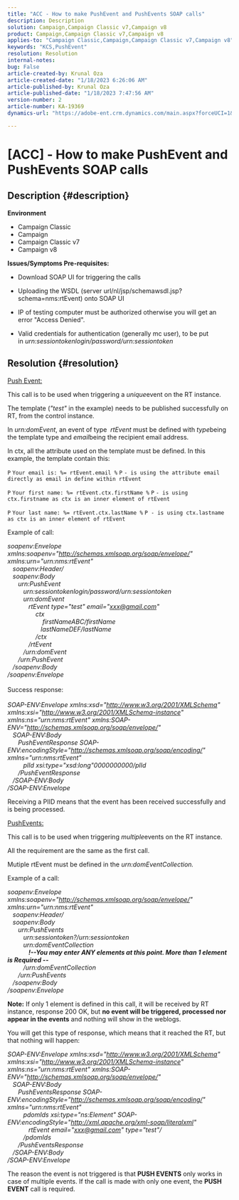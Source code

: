 ```yaml
---
title: "ACC - How to make PushEvent and PushEvents SOAP calls"
description: Description
solution: Campaign,Campaign Classic v7,Campaign v8
product: Campaign,Campaign Classic v7,Campaign v8
applies-to: "Campaign Classic,Campaign,Campaign Classic v7,Campaign v8"
keywords: "KCS,PushEvent"
resolution: Resolution
internal-notes: 
bug: False
article-created-by: Krunal Oza
article-created-date: "1/18/2023 6:26:06 AM"
article-published-by: Krunal Oza
article-published-date: "1/18/2023 7:47:56 AM"
version-number: 2
article-number: KA-19369
dynamics-url: "https://adobe-ent.crm.dynamics.com/main.aspx?forceUCI=1&pagetype=entityrecord&etn=knowledgearticle&id=00cb40fb-f896-ed11-aad1-6045bd0067ea"

---
```

# [ACC] - How to make PushEvent and PushEvents SOAP calls

## Description {#description}

<b>Environment</b>
- Campaign Classic
- Campaign
- Campaign Classic v7
- Campaign v8



<b>Issues/Symptoms </b>
<b>Pre-requisites:</b>

- Download SOAP UI for triggering the calls

- Uploading the WSDL (server url/nl/jsp/schemawsdl.jsp?schema=nms:rtEvent) onto SOAP UI

- IP of testing computer must be authorized otherwise you will get an error "Access Denied".

- Valid credentials for authentication (generally mc user), to be put in *urn:sessiontokenlogin/password/urn:sessiontoken*




## Resolution {#resolution}


<u>Push Event:</u>

This call is to be used when triggering a *unique*event on the RT instance.

The template (*"test"* in the example) needs to be published successfully on RT, from the control instance.

In *urn:domEvent*, an event of type  *rtEvent* must be defined with *type*being the template type and *email*being the recipient email address.

In ctx, all the attribute used on the template must be defined. In this example, the template contain this:

`P` `Your email is: %= rtEvent.email %` `P` `- is using the attribute email directly as email in define within rtEvent`

`P` `Your first name: %= rtEvent.ctx.firstName %` `P` `- is using ctx.firstname as ctx is an inner element of rtEvent`

`P` `Your last name: %= rtEvent.ctx.lastName %` `P - is using ctx.lastname as ctx is an inner element of rtEvent`

Example of call:

*soapenv:Envelope xmlns:soapenv="http://schemas.xmlsoap.org/soap/envelope/" xmlns:urn="urn:nms:rtEvent"
<br>   soapenv:Header/
<br>   soapenv:Body
<br>      urn:PushEvent
<br>         urn:sessiontokenlogin/password/urn:sessiontoken
<br>         urn:domEvent
<br>            rtEvent type="test" email="xxx@gmail.com" 
<br>                ctx
<br>                    firstNameABC/firstName
<br>                   lastNameDEF/lastName
<br>                /ctx
<br>            /rtEvent
<br>         /urn:domEvent
<br>      /urn:PushEvent
<br>   /soapenv:Body
<br>/soapenv:Envelope*
<br><br>Success response:<br><br>
*SOAP-ENV:Envelope xmlns:xsd="http://www.w3.org/2001/XMLSchema" xmlns:xsi="http://www.w3.org/2001/XMLSchema-instance" xmlns:ns="urn:nms:rtEvent" xmlns:SOAP-ENV="http://schemas.xmlsoap.org/soap/envelope/"
<br>   SOAP-ENV:Body
<br>      PushEventResponse SOAP-ENV:encodingStyle="http://schemas.xmlsoap.org/soap/encoding/" xmlns="urn:nms:rtEvent"
<br>         plId xsi:type="xsd:long"0000000000/plId
<br>      /PushEventResponse
<br>   /SOAP-ENV:Body
<br>/SOAP-ENV:Envelope*

Receiving a PIID means that the event has been received successfully and is being processed.



<u>PushEvents:</u>

This call is to be used when triggering *multiple*events on the RT instance.

All the requirement are the same as the first call.

Mutiple rtEvent must be defined in the *urn:domEventCollection.*



Example of a call:

*soapenv:Envelope xmlns:soapenv="http://schemas.xmlsoap.org/soap/envelope/" xmlns:urn="urn:nms:rtEvent"
<br>   soapenv:Header/
<br>   soapenv:Body
<br>      urn:PushEvents
<br>         urn:sessiontoken?/urn:sessiontoken
<br>         urn:domEventCollection
<br>            <b>!--You may enter ANY elements at this point. More than 1 element is Required --</b>
<br>         /urn:domEventCollection
<br>      /urn:PushEvents
<br>   /soapenv:Body
<br>/soapenv:Envelope*

<b>Note:</b> If only 1 element is defined in this call, it will be received by RT instance, response 200 OK, but <b>no event will be triggered, processed nor appear in the events</b> and nothing will show in the weblogs.

You will get this type of response, which means that it reached the RT, but that nothing will happen:

*SOAP-ENV:Envelope xmlns:xsd="http://www.w3.org/2001/XMLSchema" xmlns:xsi="http://www.w3.org/2001/XMLSchema-instance" xmlns:ns="urn:nms:rtEvent" xmlns:SOAP-ENV="http://schemas.xmlsoap.org/soap/envelope/"
<br>   SOAP-ENV:Body
<br>      PushEventsResponse SOAP-ENV:encodingStyle="http://schemas.xmlsoap.org/soap/encoding/" xmlns="urn:nms:rtEvent"
<br>         pdomIds xsi:type="ns:Element" SOAP-ENV:encodingStyle="http://xml.apache.org/xml-soap/literalxml"
<br>            rtEvent email="xxx@gmail.com" type="test"/
<br>         /pdomIds
<br>      /PushEventsResponse
<br>   /SOAP-ENV:Body
<br>/SOAP-ENV:Envelope*

The reason the event is not triggered is that <b>PUSH EVENTS</b> only works in case of multiple events. If the call is made with only one event, the <b>PUSH EVENT</b> call is required.
